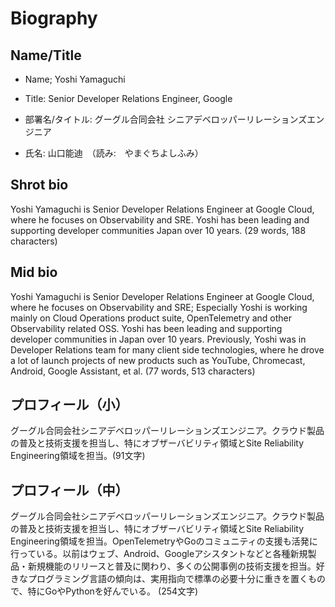 # Biography

## Name/Title

- Name; Yoshi Yamaguchi
- Title: Senior Developer Relations Engineer, Google

- 部署名/タイトル: グーグル合同会社 シニアデベロッパーリレーションズエンジニア
- 氏名: 山口能迪　（読み:　やまぐちよしふみ）

## Shrot bio

Yoshi Yamaguchi is Senior Developer Relations Engineer at Google Cloud, where he focuses on Observability and SRE. Yoshi has been leading and supporting developer communities  Japan over 10 years.
(29 words, 188 characters)

## Mid bio

Yoshi Yamaguchi is Senior Developer Relations Engineer at Google Cloud, where he focuses on Observability and SRE; Especially Yoshi is working mainly on Cloud Operations product suite, OpenTelemetry and other Observability related OSS. Yoshi has been leading and supporting developer communities in Japan over 10 years. Previously, Yoshi was in Developer Relations team for many client side technologies, where he drove a lot of launch projects of new products such as YouTube, Chromecast, Android, Google Assistant, et al.
(77 words, 513 characters)

## プロフィール（小）

グーグル合同会社シニアデベロッパーリレーションズエンジニア。クラウド製品の普及と技術支援を担当し、特にオブザーバビリティ領域とSite Reliability Engineering領域を担当。(91文字)

## プロフィール（中）

グーグル合同会社シニアデベロッパーリレーションズエンジニア。クラウド製品の普及と技術支援を担当し、特にオブザーバビリティ領域とSite Reliability Engineering領域を担当。OpenTelemetryやGoのコミュニティの支援も活発に行っている。以前はウェブ、Android、Googleアシスタントなどと各種新規製品・新規機能のリリースと普及に関わり、多くの公開事例の技術支援を担当。好きなプログラミング言語の傾向は、実用指向で標準の必要十分に重きを置くもので、特にGoやPythonを好んでいる。
(254文字)

